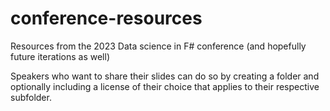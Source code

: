 # conference-resources
Resources from the 2023 Data science in F# conference (and hopefully future iterations as well)

Speakers who want to share their slides can do so by creating a folder and optionally including a license of their choice that applies to their respective subfolder. 
